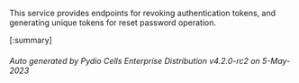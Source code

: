 






This service provides endpoints for revoking authentication tokens, and generating unique tokens for reset password operation.

[:summary]

###### Auto generated by Pydio Cells Enterprise Distribution v4.2.0-rc2 on 5-May-2023
